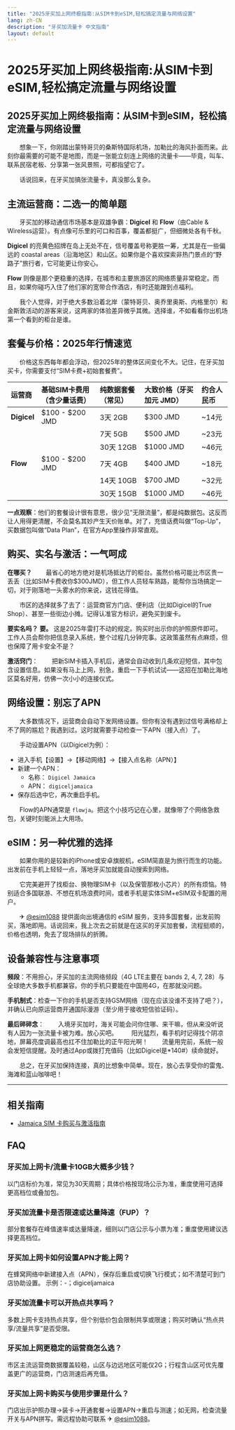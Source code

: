 ```yaml
---
title: "2025牙买加上网终极指南:从SIM卡到eSIM,轻松搞定流量与网络设置"
lang: zh-CN
description: "牙买加流量卡 中文指南"
layout: default
---
```

# 2025牙买加上网终极指南:从SIM卡到eSIM,轻松搞定流量与网络设置

## 2025牙买加上网终极指南：从SIM卡到eSIM，轻松搞定流量与网络设置

　　想象一下，你刚踏出蒙特哥贝的桑斯特国际机场，加勒比的海风扑面而来。此刻你最需要的可能不是地图，而是一张能立刻连上网络的流量卡——毕竟，叫车、联系民宿老板、分享第一张风景照，可都指望它了。

　　话说回来，在牙买加搞张流量卡，真没那么复杂。

## 主流运营商：二选一的简单题

　　牙买加的移动通信市场基本是双雄争霸：**Digicel** 和 **Flow**（由Cable & Wireless运营）。有点像可乐里的可口和百事，覆盖都挺广，但细微处各有千秋。

**Digicel** 的亮黄色招牌在岛上无处不在，信号覆盖号称更胜一筹，尤其是在一些偏远的 coastal areas（沿海地区）和山区。如果你是个喜欢探索非热门景点的“野路子”旅行者，它可能更让你安心。

**Flow** 则像是那个更稳重的选择，在城市和主要旅游区的网络质量非常稳定。而且，如果你碰巧入住了他们家的宽带合作酒店，有时还能蹭到点福利。

　　我个人觉得，对于绝大多数沿着北岸（蒙特哥贝、奥乔里奥斯、内格里尔）和金斯敦活动的游客来说，这两家的体验差异微乎其微。选择谁，不如看看你出机场第一个看到的柜台是谁。

## 套餐与价格：2025年行情速览

　　价格这东西每年都会浮动，但2025年的整体区间变化不大。记住，在牙买加买卡，你需要支付“SIM卡费+初始套餐费”。

| 运营商 | 基础SIM卡费用（含少量话费） | 纯数据套餐（常见） | 大致价格（牙买加元 JMD） | 约合人民币 |
| :--- | :--- | :--- | :--- | :--- |
| **Digicel** | $100 - $200 JMD | 3天 2GB | $300 JMD | ~14元 |
| | | 7天 5GB | $500 JMD | ~23元 |
| | | 30天 12GB | $1000 JMD | ~46元 |
| **Flow** | $100 - $200 JMD | 7天 4GB | $400 JMD | ~18元 |
| | | 14天 10GB | $700 JMD | ~32元 |
| | | 30天 15GB | $1000 JMD | ~46元 |

**一点观察**：他们的套餐设计很有意思，很少见“无限流量”，都是纯数据包。这反而让人用得更清醒，不会莫名其妙产生天价账单。对了，充值话费叫做“Top-Up”，买数据包叫做“Data Plan”，在官方App里操作非常直观。

## 购买、实名与激活：一气呵成

**在哪买？**
　　最省心的地方绝对是机场抵达厅的柜台。虽然价格可能比市区贵一丢丢（比如SIM卡费收你$300JMD），但工作人员轻车熟路，能帮你当场搞定一切，对于刚落地一头雾水的你来说，这钱花得值。

　　市区的选择就多了去了：运营商官方门店、便利店（比如Digicel的True Shop）、甚至一些街边小摊。记得认准官方标识，避免买到废卡。

**要实名吗？**
**要。** 这是2025年雷打不动的规定。购买时出示你的护照原件即可。工作人员会帮你把信息录入系统，整个过程几分钟完事。这政策虽然有点麻烦，但也保障了用卡安全不是？

**激活窍门**：
　　把新SIM卡插入手机后，通常会自动收到几条欢迎短信，其中包含设置信息。如果没有马上上网，别急，重启一下手机试试——这招在加勒比海地区莫名好用，仿佛一次小小的连接仪式。

## 网络设置：别忘了APN

　　大多数情况下，运营商会自动下发网络设置。但你有没有遇到过信号满格却上不了网的尴尬？我遇到过。这时就需要手动检查一下APN（接入点）了。

　　手动设置APN（以Digicel为例）：
  - 进入手机【设置】->【移动网络】->【接入点名称（APN）】
  - 新建一个APN：
    - 名称： `Digicel Jamaica`
    - APN： `digiceljamaica`
  - 保存后选中它，再次重启手机。

　　Flow的APN通常是 `flowja`。把这个小技巧记在心里，就像带了个网络急救包，关键时刻能派上大用场。

## eSIM：另一种优雅的选择

　　如果你用的是较新的iPhone或安卓旗舰机，eSIM简直是为旅行而生的功能。出发前在手机上轻轻一点，落地牙买加就能自动搜索到网络。

　　它完美避开了找柜台、换物理SIM卡（以及保管那枚小芯片）的所有烦恼。特别适合多国联游、不想在机场浪费时间，或者手机是实体SIM+eSIM双卡配置的用户。

　　✈ [@esim1088](https://t.me/s/esim1088) 提供面向出境通信的 eSIM 服务，支持多国套餐，出发前购买，落地即用。话说回来，我上次去之前就是在这买的牙买加套餐，流程挺顺的，价格也透明，免去了现场排队的折腾。

## 设备兼容性与注意事项

**频段**：不用担心，牙买加的主流网络频段（4G LTE主要在 bands 2, 4, 7, 28）与全球绝大多数手机都兼容。你的手机只要能在中国用4G，在那就没问题。

**手机制式**：检查一下你的手机是否支持GSM网络（现在应该没谁不支持了吧？），并确认已向原运营商开通国际漫游（至少用于接收短信验证码）。

**最后碎碎念**：
　　入境牙买加时，海关可能会问你住哪、来干嘛，但从来没听说有人因为一张流量卡被为难。放心买吧。
　　阳光猛烈，看手机时记得找个阴凉地，屏幕亮度调最高也扛不住加勒比的正午阳光啊！
　　流量用完前，系统一般会发短信提醒。及时通过App或拨打充值码（比如Digicel是*140#）续命就好。

　　总之，在牙买加保持连接，真的比想象中简单。现在，放心去享受你的雷鬼、海滩和蓝山咖啡吧！

<!-- crosslink -->
---

## 相关指南

- [Jamaica SIM 卡购买与激活指南](https://faciylike.github.io/jamaica-sim-guides)

<!-- BEGIN_JAMAICA_FAQ -->
## FAQ

### 牙买加上网卡/流量卡10GB大概多少钱？
以门店标价为准，常见为30天周期；具体价格按现场公示为准，重度使用可选择更高档位或叠加包。

### 牙买加流量卡是否限速或达量降速（FUP）？
部分套餐存在峰值速率或达量降速，细则以门店公示与小票为准；重度使用建议选择更高档位。

### 牙买加上网卡如何设置APN才能上网？
在蜂窝网络中新建接入点（APN），保存后重启或切换飞行模式；如不清楚可到门店协助设置。 示例：-；digiceljamaica

### 牙买加流量卡可以开热点共享吗？
多数上网卡支持热点共享，但个别低价包会限制共享或限速；购买时确认“热点共享/流量共享”是否受限。

### 牙买加上网更稳定的运营商怎么选？
市区主流运营商数据覆盖较稳，山区与边远地区可能仅2G；行程含山区可优先覆盖更广的运营商，门店测速后再充值。

### 牙买加上网卡购买与使用步骤是什么？
门店出示护照办理→装卡→开通套餐→设置APN→重启与测速；如无网，检查流量开关与APN拼写。需远程协助可联系 ✈ [@esim1088](https://t.me/s/esim1088)。

<script type="application/ld+json">
{"@context": "https://schema.org", "@type": "FAQPage", "mainEntity": [{"@type": "Question", "name": "牙买加上网卡/流量卡10GB大概多少钱？", "acceptedAnswer": {"@type": "Answer", "text": "以门店标价为准，常见为30天周期；具体价格按现场公示为准，重度使用可选择更高档位或叠加包。"}}, {"@type": "Question", "name": "牙买加流量卡是否限速或达量降速（FUP）？", "acceptedAnswer": {"@type": "Answer", "text": "部分套餐存在峰值速率或达量降速，细则以门店公示与小票为准；重度使用建议选择更高档位。"}}, {"@type": "Question", "name": "牙买加上网卡如何设置APN才能上网？", "acceptedAnswer": {"@type": "Answer", "text": "在蜂窝网络中新建接入点（APN），保存后重启或切换飞行模式；如不清楚可到门店协助设置。 示例：-；digiceljamaica"}}, {"@type": "Question", "name": "牙买加流量卡可以开热点共享吗？", "acceptedAnswer": {"@type": "Answer", "text": "多数上网卡支持热点共享，但个别低价包会限制共享或限速；购买时确认“热点共享/流量共享”是否受限。"}}, {"@type": "Question", "name": "牙买加上网更稳定的运营商怎么选？", "acceptedAnswer": {"@type": "Answer", "text": "市区主流运营商数据覆盖较稳，山区与边远地区可能仅2G；行程含山区可优先覆盖更广的运营商，门店测速后再充值。"}}, {"@type": "Question", "name": "牙买加上网卡购买与使用步骤是什么？", "acceptedAnswer": {"@type": "Answer", "text": "门店出示护照办理→装卡→开通套餐→设置APN→重启与测速；如无网，检查流量开关与APN拼写。需远程协助可联系 ✈ @esim1088。"}}]}
</script>
<!-- END_JAMAICA_FAQ -->
